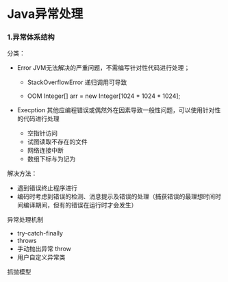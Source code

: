 # Java异常处理

### 1.异常体系结构

分类：

- Error   JVM无法解决的严重问题，不需编写针对性代码进行处理；

  - StackOverflowError   递归调用可导致

  - OOM    Integer[] arr = new Integer[1024 * 1024 * 1024];

  

- Execption 其他应编程错误或偶然外在因素导致一般性问题，可以使用针对性的代码进行处理

  - 空指针访问
  - 试图读取不存在的文件
  - 网络连接中断
  - 数组下标与为记为

解决方法：

- 遇到错误终止程序进行
- 编码时考虑到错误的检测、消息提示及错误的处理（捕获错误的最理想时间时间编译期间，但有的错误在运行时才会发生）

异常处理机制

- try-catch-finally 
- throws
- 手动抛出异常 throw
- 用户自定义异常类

抓抛模型

